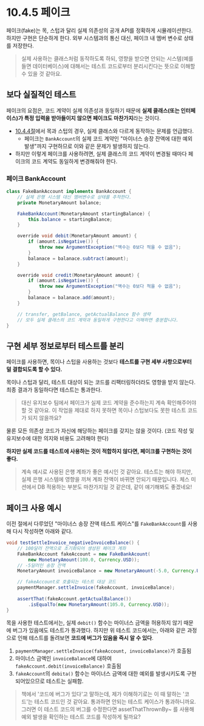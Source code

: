 # 10.4.5 페이크
페이크(fake)는 목, 스텁과 달리 실제 의존성의 공개 API를 정확하게 시뮬레이션한다.  
하지만 구현은 단순하게 한다. 외부 시스템과의 통신 대신, 페이크 내 멤버 변수로 상태를 저장한다.

> 실제 사용하는 클래스처럼 동작하도록 하되, 영향을 받으면 안되는 시스템(예를 들면 데이터베이스)에 대해서는 테스트 코드로부터 분리시킨다는 뜻으로 이해할 수 있을 것 같아요.


## 보다 실질적인 테스트
페이크의 요점은, 코드 계약이 실제 의존성과 동일하기 때문에 **실제 클래스(또는 인터페이스)가 특정 입력을 받아들이지 않으면 페이크도 마찬가지**라는 것이다.
- [10.4.4절](10.4.4.md)에서 목과 스텁의 경우, 실제 클래스와 다르게 동작하는 문제를 언급했다.
  - 페이크는 `BankAccount`의 실제 코드 계약인 "마이너스 송장 잔액에 대한 예외 발생"까지 구현하므로 이와 같은 문제가 발생하지 않는다.
- 하지만 이렇게 페이크를 사용하려면, 실제 클래스의 코드 계약이 변경될 때마다 페이크의 코드 계약도 동일하게 변경해줘야 한다.

### 페이크 BankAccount
```java
class FakeBankAccount implements BankAccount {
    // 실제 은행 시스템 대신 멤버변수로 상태를 추적한다.
    private MonetaryAmount balance;

    FakeBankAccount(MonetaryAmount startingBalance) {
        this.balance = startingBalance;
    }

    override void debit(MonetaryAmount amount) {
        if (amount.isNegative()) {
            throw new ArgumentException("액수는 0보다 적을 수 없음");
        }
        balanace = balanace.subtract(amount);
    }

    override void credit(MonetaryAmount amount) {
        if (amount.isNegative()) {
            throw new ArgumentException("액수는 0보다 적을 수 없음");
        }
        balanace = balanace.add(amount);
    }

    // transfer, getBalance, getActualBalance 함수 생략
    // 모두 실제 클래스의 코드 계약과 동일하게 구현한다고 이해하면 충분합니다.
}
```

## 구현 세부 정보로부터 테스트를 분리
페이크를 사용하면, 목이나 스텁을 사용하는 것보다 **테스트를 구현 세부 사항으로부터 덜 결합되도록 할 수 있다.**  

목이나 스텁과 달리, 테스트 대상이 되는 코드를 리팩터링하더라도 영향을 받지 않는다.  
최종 결과가 동일하다면 테스트는 통과한다.
> 대신 유지보수 팀에서 페이크가 실제 코드 계약을 준수하는지 계속 확인해주어야 할 것 같아요. 이 작업을 제대로 하지 못하면 목이나 스텁보다도 못한 테스트 코드가 되지 않을까요?

물론 모든 의존성 코드가 자신에 해당하는 페이크를 갖지는 않을 것이다. (코드 작성 및 유지보수에 대한 의지와 비용도 고려해야 한다)  

**하지만 실제 코드를 테스트에 사용하는 것이 적합하지 않다면, 페이크를 구현하는 것이 좋다.**
> 계속 예시로 사용된 은행 계좌가 좋은 예시인 것 같아요. 테스트는 해야 하지만, 실제 은행 시스템에 영향을 끼쳐 계좌 잔액이 바뀌면 안되기 때문입니다. 체스 미션에서 DB 적용하는 부분도 마찬가지일 것 같은데, 같이 얘기해봐도 좋겠네요!


## 페이크 사용 예시
이전 절에서 다루었던 "마이너스 송장 잔액 테스트 케이스"를 `FakeBankAccount`를 사용해 다시 작성하면 아래와 같다.

```java
void testSettleInvoice_negativeInvoiceBalance() {
    // 100달러 잔액으로 초기화되어 생성된 페이크 계좌
    FakeBankAccount fakeAccount = new FakeBankAcount(
        new MonetaryAmount(100.0, Currency.USD));
    // -5달러인 송장 잔액
    MonetaryAmount invoiceBalance = new MonetaryAmount(-5.0, Currency.USD);

    // fakeAccount로 호출되는 테스트 대상 코드
    paymentManager.settleInvoice(fakeAccount, invoiceBalance);
    
    assertThat(fakeAccount.getActualBalance())
        .isEqualTo(new MonetaryAmount(105.0, Currency.USD));
}
```

목을 사용한 테스트에서는, 실제 `debit()` 함수는 마이너스 금액을 허용하지 않기 때문에 버그가 있음에도 테스트가 통과했다.
하지만 위 테스트 코드에서는, 아래와 같은 과정으로 인해 테스트를 돌려보면 **코드에 버그가 있음을 즉시 알 수 있다**.


1. `paymentManager.settleInvoice(fakeAccount, invoiceBalance)`가 호출됨
2. 마이너스 금액인 `invoiceBalance`에 대하여 `fakeAccount.debit(invoiceBalance)` 호출됨
3. `fakeAccount`의 `debita()` 함수는 마이너스 금액에 대한 예외를 발생시키도록 구현되어있으므로 테스트는 실패함.


> 책에서 '코드에 버그가 있다'고 말하는데, 제가 이해하기로는 이 때 말하는 '코드'는 테스트 코드인 것 같아요. 통과하면 안되는 테스트 케이스가 통과하니까요.  
> 그러면 이 테스트 코드의 버그를 수정한다면 assetThatThrownBy~ 를 사용해 예외 발생을 확인하는 테스트 코드를 작성하게 될까요?